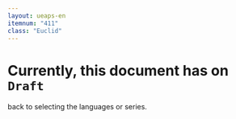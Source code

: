 ```yaml
---
layout: ueaps-en
itemnum: "411"
class: "Euclid"
---
```


# Currently, this document has on `Draft`

back to selecting the languages or series.
